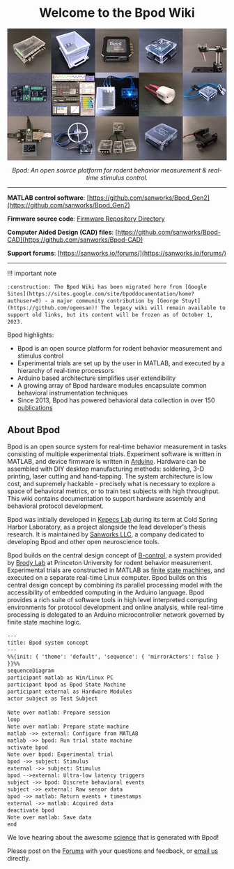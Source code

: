 <h1 style="text-align: center;">Welcome to the Bpod Wiki</h1>

<div style="font-family: 'Aldrich', monospace; font-size: 112px;">
    <img align="center" src="images/wiki-welcome.png">
</div>
<p align="center">
    <em>Bpod: An open source platform for rodent behavior measurement & real-time stimulus control.</em>
</p>

---

**MATLAB control software**: [https://github.com/sanworks/Bpod_Gen2](https://github.com/sanworks/Bpod_Gen2)

**Firmware source code**: [Firmware Repository Directory](install-and-update/firmware-repo-list.md)

**Computer Aided Design (CAD) files**: [https://github.com/sanworks/Bpod-CAD](https://github.com/sanworks/Bpod-CAD)

**Support forums**: [https://sanworks.io/forums/](https://sanworks.io/forums/)

---

!!! important note

    :construction: The Bpod Wiki has been migrated here from [Google Sites](https://sites.google.com/site/bpoddocumentation/home?authuser=0) - a major community contribution by [George Stuyt](https://github.com/ogeesan)! The legacy wiki will remain available to support old links, but its content will be frozen as of October 1, 2023.

Bpod highlights:

- Bpod is an open source platform for rodent behavior measurement and stimulus control
- Experimental trials are set up by the user in MATLAB, and executed by a hierarchy of real-time processors
- Arduino based architecture simplifies user extendibility
- A growing array of Bpod hardware modules encapsulate common behavioral instrumentation techniques
- Since 2013, Bpod has powered behavioral data collection in over 150 [publications](https://sanworks.io/science/science.php)

## About Bpod
Bpod is an open source system for real-time behavior measurement in tasks consisting of multiple experimental trials. Experiment software is written in MATLAB, and device firmware is written in [Arduino](https://www.arduino.cc/). Hardware can be assembled with DIY desktop manufacturing methods:  soldering, 3-D printing, laser cutting and hand-tapping. The system architecture is low cost, and supremely hackable - precisely what is necessary to explore a space of behavioral metrics, or to train test subjects with high throughput. This wiki contains documentation to support hardware assembly and behavioral protocol development.

Bpod was initially developed in [Kepecs Lab](https://sites.wustl.edu/kepecslab/) during its term at Cold Spring Harbor Laboratory, as a project alongside the lead developer's thesis research. It is maintained by [Sanworks LLC](https://sanworks.io/), a company dedicated to developing Bpod and other open neuroscience tools.

Bpod builds on the central design concept of [B-control](http://brodywiki.princeton.edu/bcontrol/index.php/Main_Page), a system provided by [Brody Lab](http://brodylab.org/) at Princeton University for rodent behavior measurement. Experimental trials are constructed in MATLAB as [finite state machines](https://en.wikipedia.org/wiki/Finite-state_machine), and executed on a separate real-time Linux computer. Bpod builds on this central design concept by combining its parallel processing model with the accessibility of embedded computing in the Arduino language. Bpod provides a rich suite of software tools in high level interpreted computing environments for protocol development and online analysis, while real-time processing is delegated to an Arduino microcontroller network governed by finite state machine logic.

```mermaid
---
title: Bpod system concept
---
%%{init: { 'theme': 'default', 'sequence': { 'mirrorActors': false } }}%%
sequenceDiagram
participant matlab as Win/Linux PC
participant bpod as Bpod State Machine
participant external as Hardware Modules
actor subject as Test Subject

Note over matlab: Prepare session
loop
Note over matlab: Prepare state machine
matlab ->> external: Configure from MATLAB
matlab ->> bpod: Run trial state machine
activate bpod
Note over bpod: Experimental trial
bpod ->> subject: Stimulus
external ->> subject: Stimulus
bpod -->external: Ultra-low latency triggers
subject ->> bpod: Discrete behavioral events
subject ->> external: Raw sensor data
bpod ->> matlab: Return events + timestamps
external ->> matlab: Acquired data
deactivate bpod
Note over matlab: Save data
end
```
<!-- todo: make this into an actual schematic -->

We love hearing about the awesome [science](https://sanworks.io/science/science.php) that is generated with Bpod!

Please post on the [Forums](https://sanworks.io/forums/) with your questions and feedback, or [email us](https://sanworks.io/about/contact.php) directly.
